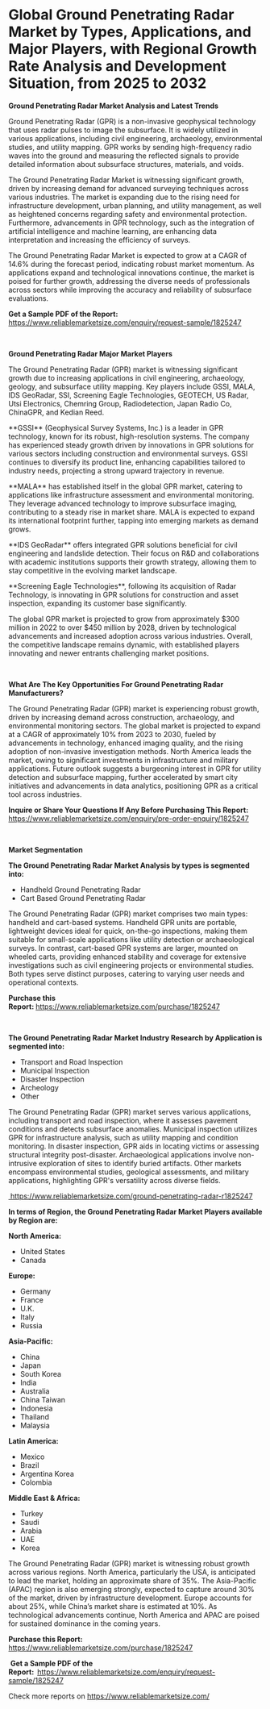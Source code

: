 <p><h1>Global Ground Penetrating Radar Market by Types, Applications, and Major Players, with Regional Growth Rate Analysis and Development Situation, from 2025 to 2032</h1></p><p><strong>Ground Penetrating Radar Market Analysis and Latest Trends</strong></p>
<p><p>Ground Penetrating Radar (GPR) is a non-invasive geophysical technology that uses radar pulses to image the subsurface. It is widely utilized in various applications, including civil engineering, archaeology, environmental studies, and utility mapping. GPR works by sending high-frequency radio waves into the ground and measuring the reflected signals to provide detailed information about subsurface structures, materials, and voids.</p><p>The Ground Penetrating Radar Market is witnessing significant growth, driven by increasing demand for advanced surveying techniques across various industries. The market is expanding due to the rising need for infrastructure development, urban planning, and utility management, as well as heightened concerns regarding safety and environmental protection. Furthermore, advancements in GPR technology, such as the integration of artificial intelligence and machine learning, are enhancing data interpretation and increasing the efficiency of surveys.</p><p>The Ground Penetrating Radar Market is expected to grow at a CAGR of 14.6% during the forecast period, indicating robust market momentum. As applications expand and technological innovations continue, the market is poised for further growth, addressing the diverse needs of professionals across sectors while improving the accuracy and reliability of subsurface evaluations.</p></p>
<p><strong>Get a Sample PDF of the Report:&nbsp;</strong> <a href="https://www.reliablemarketsize.com/enquiry/request-sample/1825247?utm_campaign=1884&utm_medium=2&utm_source=Github&utm_content=ia&utm_term=18022025&utm_id=ground-penetrating-radar">https://www.reliablemarketsize.com/enquiry/request-sample/1825247</a></p>
<p>&nbsp;</p>
<p><strong>Ground Penetrating Radar Major Market Players</strong></p>
<p><p>The Ground Penetrating Radar (GPR) market is witnessing significant growth due to increasing applications in civil engineering, archaeology, geology, and subsurface utility mapping. Key players include GSSI, MALA, IDS GeoRadar, SSI, Screening Eagle Technologies, GEOTECH, US Radar, Utsi Electronics, Chemring Group, Radiodetection, Japan Radio Co, ChinaGPR, and Kedian Reed.</p><p>**GSSI** (Geophysical Survey Systems, Inc.) is a leader in GPR technology, known for its robust, high-resolution systems. The company has experienced steady growth driven by innovations in GPR solutions for various sectors including construction and environmental surveys. GSSI continues to diversify its product line, enhancing capabilities tailored to industry needs, projecting a strong upward trajectory in revenue.</p><p>**MALA** has established itself in the global GPR market, catering to applications like infrastructure assessment and environmental monitoring. They leverage advanced technology to improve subsurface imaging, contributing to a steady rise in market share. MALA is expected to expand its international footprint further, tapping into emerging markets as demand grows.</p><p>**IDS GeoRadar** offers integrated GPR solutions beneficial for civil engineering and landslide detection. Their focus on R&D and collaborations with academic institutions supports their growth strategy, allowing them to stay competitive in the evolving market landscape.</p><p>**Screening Eagle Technologies**, following its acquisition of Radar Technology, is innovating in GPR solutions for construction and asset inspection, expanding its customer base significantly. </p><p>The global GPR market is projected to grow from approximately $300 million in 2022 to over $450 million by 2028, driven by technological advancements and increased adoption across various industries. Overall, the competitive landscape remains dynamic, with established players innovating and newer entrants challenging market positions.</p></p>
<p>&nbsp;</p>
<p><strong>What Are The Key Opportunities For Ground Penetrating Radar Manufacturers?</strong></p>
<p><p>The Ground Penetrating Radar (GPR) market is experiencing robust growth, driven by increasing demand across construction, archaeology, and environmental monitoring sectors. The global market is projected to expand at a CAGR of approximately 10% from 2023 to 2030, fueled by advancements in technology, enhanced imaging quality, and the rising adoption of non-invasive investigation methods. North America leads the market, owing to significant investments in infrastructure and military applications. Future outlook suggests a burgeoning interest in GPR for utility detection and subsurface mapping, further accelerated by smart city initiatives and advancements in data analytics, positioning GPR as a critical tool across industries.</p></p>
<p><strong>Inquire or Share Your Questions If Any Before Purchasing This Report:</strong> <a href="https://www.reliablemarketsize.com/enquiry/pre-order-enquiry/1825247?utm_campaign=1884&utm_medium=2&utm_source=Github&utm_content=ia&utm_term=18022025&utm_id=ground-penetrating-radar">https://www.reliablemarketsize.com/enquiry/pre-order-enquiry/1825247</a></p>
<p>&nbsp;</p>
<p><strong>Market Segmentation</strong></p>
<p><strong>The Ground Penetrating Radar Market Analysis by types is segmented into:</strong></p>
<p><ul><li>Handheld Ground Penetrating Radar</li><li>Cart Based Ground Penetrating Radar</li></ul></p>
<p><p>The Ground Penetrating Radar (GPR) market comprises two main types: handheld and cart-based systems. Handheld GPR units are portable, lightweight devices ideal for quick, on-the-go inspections, making them suitable for small-scale applications like utility detection or archaeological surveys. In contrast, cart-based GPR systems are larger, mounted on wheeled carts, providing enhanced stability and coverage for extensive investigations such as civil engineering projects or environmental studies. Both types serve distinct purposes, catering to varying user needs and operational contexts.</p></p>
<p><strong>Purchase this Report:&nbsp;</strong><a href="https://www.reliablemarketsize.com/purchase/1825247?utm_campaign=1884&utm_medium=2&utm_source=Github&utm_content=ia&utm_term=18022025&utm_id=ground-penetrating-radar">https://www.reliablemarketsize.com/purchase/1825247</a></p>
<p>&nbsp;</p>
<p><strong>The Ground Penetrating Radar Market Industry Research by Application is segmented into:</strong></p>
<p><ul><li>Transport and Road Inspection</li><li>Municipal Inspection</li><li>Disaster Inspection</li><li>Archeology</li><li>Other</li></ul></p>
<p><p>The Ground Penetrating Radar (GPR) market serves various applications, including transport and road inspection, where it assesses pavement conditions and detects subsurface anomalies. Municipal inspection utilizes GPR for infrastructure analysis, such as utility mapping and condition monitoring. In disaster inspection, GPR aids in locating victims or assessing structural integrity post-disaster. Archaeological applications involve non-intrusive exploration of sites to identify buried artifacts. Other markets encompass environmental studies, geological assessments, and military applications, highlighting GPR's versatility across diverse fields.</p></p>
<p><a href="https://www.reliablemarketsize.com/ground-penetrating-radar-r1825247?utm_campaign=1884&utm_medium=2&utm_source=Github&utm_content=ia&utm_term=18022025&utm_id=ground-penetrating-radar">&nbsp;https://www.reliablemarketsize.com/ground-penetrating-radar-r1825247</a></p>
<p><strong>In terms of Region, the Ground Penetrating Radar Market Players available by Region are:</strong></p>
<p>
    <p> <strong> North America: </strong>
        <ul>
            <li>United States</li>
            <li>Canada</li>
        </ul>
        </p> 
    <p> <strong> Europe: </strong>
        <ul>
            <li>Germany</li>
            <li>France</li>
            <li>U.K.</li>
            <li>Italy</li>
            <li>Russia</li>
        </ul>
        </p> 
    <p> <strong> Asia-Pacific: </strong>
        <ul>
            <li>China</li>
            <li>Japan</li>
            <li>South Korea</li>
            <li>India</li>
            <li>Australia</li>
            <li>China Taiwan</li>
            <li>Indonesia</li>
            <li>Thailand</li>
            <li>Malaysia</li>
        </ul>
        </p> 
    <p> <strong> Latin America: </strong>
        <ul>
            <li>Mexico</li>
            <li>Brazil</li>
            <li>Argentina Korea</li>
            <li>Colombia</li>
        </ul>
        </p> 
    <p> <strong> Middle East & Africa: </strong>
        <ul>
            <li>Turkey</li>
            <li>Saudi</li>
            <li>Arabia</li>
            <li>UAE</li>
            <li>Korea</li>
        </ul>
    </p>
    </p>
<p><p>The Ground Penetrating Radar (GPR) market is witnessing robust growth across various regions. North America, particularly the USA, is anticipated to lead the market, holding an approximate share of 35%. The Asia-Pacific (APAC) region is also emerging strongly, expected to capture around 30% of the market, driven by infrastructure development. Europe accounts for about 25%, while China’s market share is estimated at 10%. As technological advancements continue, North America and APAC are poised for sustained dominance in the coming years.</p></p>
<p><strong>Purchase this Report: </strong><a href="https://www.reliablemarketsize.com/purchase/1825247?utm_campaign=1884&utm_medium=2&utm_source=Github&utm_content=ia&utm_term=18022025&utm_id=ground-penetrating-radar">https://www.reliablemarketsize.com/purchase/1825247</a></p>
<p>&nbsp;<strong>Get a Sample PDF of the Report:&nbsp;&nbsp;</strong><a href="https://www.reliablemarketsize.com/enquiry/request-sample/1825247?utm_campaign=1884&utm_medium=2&utm_source=Github&utm_content=ia&utm_term=18022025&utm_id=ground-penetrating-radar">https://www.reliablemarketsize.com/enquiry/request-sample/1825247</a></p>
<p><strong></strong></p>
<p>Check more reports on <a href="https://www.reliablemarketsize.com/?utm_campaign=1884&utm_medium=2&utm_source=Github&utm_content=ia&utm_term=18022025&utm_id=ground-penetrating-radar">https://www.reliablemarketsize.com/</a></p>